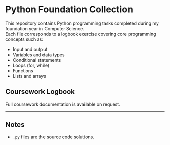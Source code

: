 # Python Foundation Collection

This repository contains Python programming tasks completed during my foundation year in Computer Science.  
Each file corresponds to a logbook exercise covering core programming concepts such as:

- Input and output  
- Variables and data types  
- Conditional statements  
- Loops (for, while)  
- Functions  
- Lists and arrays  

## Coursework Logbook
Full coursework documentation is available on request.

---

## Notes
- `.py` files are the source code solutions.   
